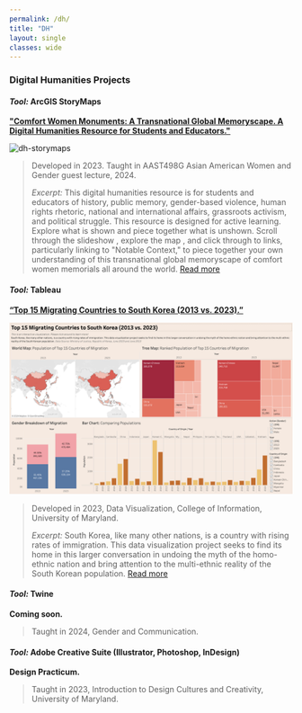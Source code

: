 ```yaml
---
permalink: /dh/
title: "DH"
layout: single
classes: wide
---
```


### Digital Humanities Projects

#### *Tool:* ArcGIS StoryMaps 

**["Comfort Women Monuments: A Transnational Global Memoryscape. A Digital Humanities Resource for Students and Educators."](https://arcg.is/008aze)**

![dh-storymaps](/assets/images/dh-storymaps.png)

> Developed in 2023. 
> Taught in AAST498G Asian American Women and Gender guest lecture, 2024.
>
> *Excerpt:* This digital humanities resource is for students and educators of history, public memory, gender-based violence, human rights rhetoric, national and international affairs, grassroots activism, and political struggle. This resource is designed for active learning. Explore what is shown and piece together what is unshown. Scroll through the  slideshow , explore the  map , and click through to links, particularly linking to "Notable Context," to piece together your own understanding of this transnational global memoryscape of comfort women memorials all around the world. [Read more](https://arcg.is/008aze)

#### *Tool:* Tableau

**[“Top 15 Migrating Countries to South Korea (2013 vs. 2023).”](https://public.tableau.com/app/profile/jin.choi2973/viz/Top15MigratingCountriestoSouthKorea2013vs_2023/Dashboard1)**

![dh-tableau](/assets/images/dh-tableau.png)

> Developed in 2023, Data Visualization, College of Information, University of Maryland.
>
> *Excerpt:* South Korea, like many other nations, is a country with rising rates of immigration. This data visualization project seeks to find its home in this larger conversation in undoing the myth of the homo-ethnic nation and bring attention to the multi-ethnic reality of the South Korean population. [Read more](https://public.tableau.com/app/profile/jin.choi2973/viz/Top15MigratingCountriestoSouthKorea2013vs_2023/Dashboard1)

#### *Tool:* Twine

**Coming soon.**

> Taught in 2024, Gender and Communication.

#### *Tool:* Adobe Creative Suite (Illustrator, Photoshop, InDesign)

**Design Practicum.**

> Taught in 2023, Introduction to Design Cultures and Creativity, University of Maryland.
>
> 




